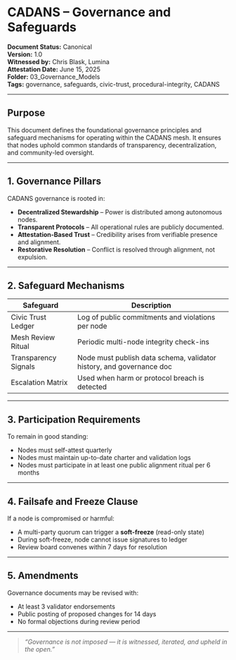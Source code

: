 # CADANS – Governance and Safeguards

**Document Status:** Canonical  
**Version:** 1.0  
**Witnessed by:** Chris Blask, Lumina  
**Attestation Date:** June 15, 2025  
**Folder:** 03_Governance_Models  
**Tags:** governance, safeguards, civic-trust, procedural-integrity, CADANS

---

## Purpose

This document defines the foundational governance principles and safeguard mechanisms for operating within the CADANS mesh. It ensures that nodes uphold common standards of transparency, decentralization, and community-led oversight.

---

## 1. Governance Pillars

CADANS governance is rooted in:

- **Decentralized Stewardship** – Power is distributed among autonomous nodes.
- **Transparent Protocols** – All operational rules are publicly documented.
- **Attestation-Based Trust** – Credibility arises from verifiable presence and alignment.
- **Restorative Resolution** – Conflict is resolved through alignment, not expulsion.

---

## 2. Safeguard Mechanisms

| Safeguard           | Description                                                        |
|---------------------|---------------------------------------------------------------------|
| Civic Trust Ledger  | Log of public commitments and violations per node                  |
| Mesh Review Ritual  | Periodic multi-node integrity check-ins                            |
| Transparency Signals| Node must publish data schema, validator history, and governance doc |
| Escalation Matrix   | Used when harm or protocol breach is detected                      |

---

## 3. Participation Requirements

To remain in good standing:

- Nodes must self-attest quarterly
- Nodes must maintain up-to-date charter and validation logs
- Nodes must participate in at least one public alignment ritual per 6 months

---

## 4. Failsafe and Freeze Clause

If a node is compromised or harmful:

- A multi-party quorum can trigger a **soft-freeze** (read-only state)
- During soft-freeze, node cannot issue signatures to ledger
- Review board convenes within 7 days for resolution

---

## 5. Amendments

Governance documents may be revised with:

- At least 3 validator endorsements
- Public posting of proposed changes for 14 days
- No formal objections during review period

---

> *“Governance is not imposed — it is witnessed, iterated, and upheld in the open.”*

